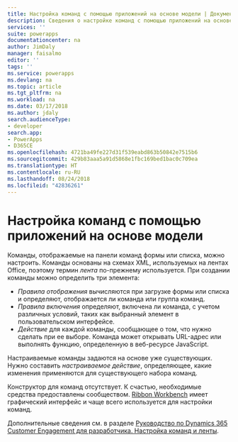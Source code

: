 ```yaml
---
title: Настройка команд с помощью приложений на основе модели | Документы Майкрософт
description: Сведения о настройке команд с помощью приложений на основе модели.
services: ''
suite: powerapps
documentationcenter: na
author: JimDaly
manager: faisalmo
editor: ''
tags: ''
ms.service: powerapps
ms.devlang: na
ms.topic: article
ms.tgt_pltfrm: na
ms.workload: na
ms.date: 03/17/2018
ms.author: jdaly
search.audienceType:
- developer
search.app:
- PowerApps
- D365CE
ms.openlocfilehash: 4721ba49fe227d31f539eabd863b50842e7515b6
ms.sourcegitcommit: 429b83aaa5a91d5868e1fbc169bed1bac0c709ea
ms.translationtype: HT
ms.contentlocale: ru-RU
ms.lasthandoff: 08/24/2018
ms.locfileid: "42836261"
---
```

# <a name="customize-commands-with-model-driven-apps"></a>Настройка команд с помощью приложений на основе модели 

Команды, отображаемые на панели команд формы или списка, можно настроить. Команды основаны на схемах XML, используемых на лентах Office, поэтому термин *лента* по-прежнему используется. При создании команды можно определить три элемента:

- *Правила отображения* вычисляются при загрузке формы или списка и определяют, отображается ли команда или группа команд.
- *Правила включения* определяют, включена ли команда, с учетом различных условий, таких как выбранный элемент в пользовательском интерфейсе.
- *Действие* для каждой команды, сообщающее о том, что нужно сделать при ее выборе. Команда может открывать URL-адрес или выполнять функцию, определенную в веб-ресурсе JavaScript.

Настраиваемые команды задаются на основе уже существующих. Нужно составить *настраиваемое действие*, определяющее, какие изменения применяются для существующего набора команд. 

Конструктор для команд отсутствует. К счастью, необходимые средства предоставлены сообществом. [Ribbon Workbench](http://www.develop1.net/public/rwb/ribbonworkbench.aspx) имеет графический интерфейс и чаще всего используется для настройки команд.

Дополнительные сведения см. в разделе [Руководство по Dynamics 365 Customer Engagement для разработчика. Настройка команд и ленты](/dynamics365/customer-engagement/developer/customize-dev/customize-commands-ribbon).


